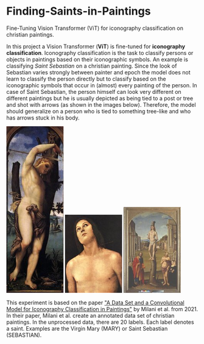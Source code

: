 # Finding-Saints-in-Paintings
Fine-Tuning Vision Transformer (ViT) for iconography classification on christian paintings.


In this project a Vision Transformer (**ViT**) is fine-tuned for **iconography classification**. Iconography classification is the task to classify persons or objects in paintings based on their iconographic symbols. An example is classifying _Saint Sebastian_ on a christian painting. Since the look of Sebastian varies strongly between painter and epoch the model does not learn to classify the person directly but to classify based on the iconographic symbols that occur in (almost) every painting of the person. In case of Saint Sebastian, the person himself can look very different on different paintings but he is usually depicted as being tied to a post or tree and shot with arrows (as shown in the images below). Therefore, the model should generalize on a person who is tied to something tree-like and who has arrows stuck in his body. 

![](https://github.com/SamiNenno/Finding-Saints-in-Paintings/blob/main/Images/Sebastian_1.jpg)
![](https://github.com/SamiNenno/Finding-Saints-in-Paintings/blob/main/Images/Sebastian_2.jpg)
![](https://github.com/SamiNenno/Finding-Saints-in-Paintings/blob/main/Images/Sebastian_3.jpg)


This experiment is based on the paper ["A Data Set and a Convolutional Model for Iconography Classification in Paintings"](https://dl.acm.org/doi/10.1145/3458885) by Milani et al. from 2021.
In their paper, Milani et al. create an annotated data set of christian paintings. In the unprocessed data, there are 20 labels. Each label denotes a saint. Examples are the Virgin Mary (MARY) or Saint Sebastian (SEBASTIAN).
